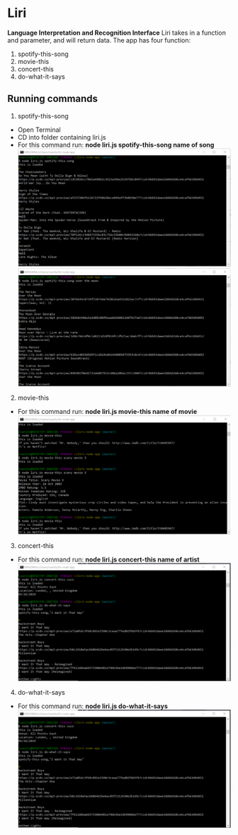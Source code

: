 # Liri
**Language Interpretation and Recognition Interface**
Liri takes in a function and parameter, and will return data. The app has four function:
1. spotify-this-song
2. movie-this 
3. concert-this
4. do-what-it-says

## Running commands
1. spotify-this-song
- Open Terminal
- CD into folder containing liri.js
- For this command run:
**node liri.js spotify-this-song name of song**
![spotify Command](
screenshot/spotify.png "spotify Command")
![spotify Command](
screenshot/moon.png "spotify Command")
2. movie-this
- For this command run:
**node liri.js movie-this name of movie**
![movie Command](
screenshot/movie.png "movie Command")
3. concert-this
- For this command run:
**node liri.js concert-this name of artist**
![concert Command](
screenshot/do.png "concert Command")
4. do-what-it-says
- For this command run:
**node liri.js do-what-it-says**
![random.txt Command](
screenshot/do.png "random.txt Command")


